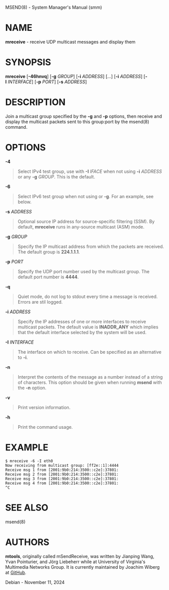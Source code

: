 MSEND(8) - System Manager's Manual (smm)

# NAME

**mreceive** - receive UDP multicast messages and display them

# SYNOPSIS

**mreceive**
\[**-46hnvq**]
\[**-g**&nbsp;*GROUP*]
\[**-i**&nbsp;*ADDRESS*]
\[...]
\[**-i**&nbsp;*ADDRESS*]
\[**-I**&nbsp;*INTERFACE*]
\[**-p**&nbsp;*PORT*]
\[**-s**&nbsp;*ADDRESS*]

# DESCRIPTION

Join a multicast group specified by the
**-g**
and
**-p**
options, then receive and display the multicast packets sent to this
group:port by the
msend(8)
command.

# OPTIONS

**-4**

> Select IPv4 test group, use with
> **-I** *IFACE*
> when not using
> **-i** *ADDRESS*
> or any
> **-g** *GROUP*.
> This is the default.

**-6**

> Select IPv6 test group when not using
> or
> **-g**.
> For an example, see below.

**-s** *ADDRESS*

> Optional source IP address for source-specific filtering (SSM).  By
> default,
> **mreceive**
> runs in any-source multicast (ASM) mode.

**-g** *GROUP*

> Specify the IP multicast address from which the packets are received.
> The default group is
> **224.1.1.1**.

**-p** *PORT*

> Specify the UDP port number used by the multicast group.  The default
> port number is
> **4444**.

**-q**

> Quiet mode, do not log to stdout every time a message is received.
> Errors are stil logged.

**-i** *ADDRESS*

> Specify the IP addresses of one or more interfaces to receive multicast
> packets.  The default value is
> **INADDR\_ANY**
> which implies that the default interface selected by the system will be
> used.

**-I** *INTERFACE*

> The interface on which to receive.  Can be specified as an alternative
> to
> **-i**.

**-n**

> Interpret the contents of the message as a number instead of a string of
> characters.  This option should be given when running
> **msend**
> with the
> **-n**
> option.

**-v**

> Print version information.

**-h**

> Print the command usage.

# EXAMPLE

	$ mreceive -6 -I eth0
	Now receiving from multicast group: [ff2e::1]:4444
	Receive msg 1 from [2001:9b0:214:3500::c2e]:37801:
	Receive msg 2 from [2001:9b0:214:3500::c2e]:37801:
	Receive msg 3 from [2001:9b0:214:3500::c2e]:37801:
	Receive msg 4 from [2001:9b0:214:3500::c2e]:37801:
	^C

# SEE ALSO

msend(8)

# AUTHORS

**mtools**,
originally called mSendReceive, was written by
Jianping Wang,
Yvan Pointurier,
and
J&#246;rg Liebeherr
while at University of Virginia's Multimedia Networks Group.  It is
currently maintained by
Joachim Wiberg
at
[GitHub](https://github.com/troglobit/mtools).

Debian - November 11, 2024
